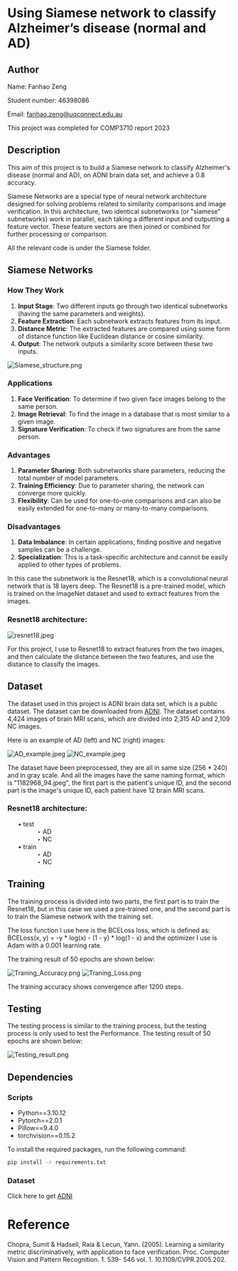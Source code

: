 # Using Siamese network to classify Alzheimer’s disease (normal and AD) 

## Author
Name: Fanhao Zeng

Student number: 46398086

Email: fanhao.zeng@uqconnect.edu.au

This project was completed for COMP3710 report 2023

## Description


This aim of this project is to build a Siamese network to classify Alzheimer's disease (normal and AD), on ADNI brain 
data set, and achieve a 0.8 accuracy.

Siamese Networks are a special type of neural network architecture designed for solving problems related to similarity 
comparisons and image verification. In this architecture, two identical subnetworks (or "siamese" subnetworks) work in 
parallel, each taking a different input and outputting a feature vector. These feature vectors are then joined or 
combined for further processing or comparison.

All the relevant code is under the Siamese folder.

## Siamese Networks

### How They Work

1. **Input Stage**: Two different inputs go through two identical subnetworks (having the same parameters and weights).
2. **Feature Extraction**: Each subnetwork extracts features from its input.
3. **Distance Metric**: The extracted features are compared using some form of distance function like Euclidean distance or cosine similarity.
4. **Output**: The network outputs a similarity score between these two inputs.

![Siamese_structure.png](../Images/Siamese-Architecture.png)

### Applications

1. **Face Verification**: To determine if two given face images belong to the same person.
2. **Image Retrieval**: To find the image in a database that is most similar to a given image.
3. **Signature Verification**: To check if two signatures are from the same person.

### Advantages

1. **Parameter Sharing**: Both subnetworks share parameters, reducing the total number of model parameters.
2. **Training Efficiency**: Due to parameter sharing, the network can converge more quickly.
3. **Flexibility**: Can be used for one-to-one comparisons and can also be easily extended for one-to-many or many-to-many comparisons.

### Disadvantages

1. **Data Imbalance**: In certain applications, finding positive and negative samples can be a challenge.
2. **Specialization**: This is a task-specific architecture and cannot be easily applied to other types of problems.


In this case the subnetwork is the Resnet18, which is a convolutional neural network that is 18 layers deep. The 
Resnet18 is a pre-trained model, which is trained on the ImageNet dataset and used to extract features from the images. 

### Resnet18 architecture:
![resnet18.jpeg](../Images/ResNet-18-Architecture.png)

For this project, I use to Resnet18 to extract features from the two images, and then calculate the distance between
the two features, and use the distance to classify the images.


## Dataset
The dataset used in this project is ADNI brain data set, which is a public dataset. 
The dataset can be downloaded from [ADNI](http://adni.loni.usc.edu/data-samples/access-data/).
The dataset contains 4,424 images of brain MRI scans, which are divided into  2,315 AD and 2,109 NC images.

Here is an example of AD (left) and NC (right) images:

![AD_example.jpeg](../Images/AD_example.jpeg)
![NC_example.jpeg](../Images/NC_example.jpeg)

The dataset have been preprocessed, they are all in same size (256 * 240) and in gray scale.
And all the images have the same naming format, which is "1182968_94.jpeg", the first part is the patient's unique ID, 
and the second part is the image's unique ID, each patient have 12 brain MRI scans.

### Resnet18 architecture: 
<ul style="list-style-type:none;">
  <li>&#8226; test
    <ul style="list-style-type:none; margin-left:20px;">
      <li>&#8227; AD</li>
      <li>&#8227; NC</li>
    </ul>
  </li>
  <li>&#8226; train
    <ul style="list-style-type:none; margin-left:20px;">
      <li>&#8227; AD</li>
      <li>&#8227; NC</li>
    </ul>
  </li>
</ul>

## Training
The training process is divided into two parts, the first part is to train the Resnet18, but in this case we used a 
pre-trained one, and the second part is to train the Siamese network with the training set.

The loss function I use here is the BCELoss loss, which is defined as: BCELoss(x, y) = -y * log(x) - (1 - y) * log(1 - x)
and the optimizer I use is Adam with a 0.001 learning rate.

The training result of 50 epochs are shown below:

![Traning_Accuracy.png](../Images/Traning_Accuracy.png)
![Traning_Loss.png](../Images/Traning_Loss.png)

The training accuracy shows convergence after 1200 steps.

## Testing
The testing process is similar to the training process, but the testing process is only used to test the Performance.
The testing result of 50 epochs are shown below:

![Testing_result.png](../Images/Test_result.png)

## Dependencies

### Scripts
- Python==3.10.12
- Pytorch==2.0.1
- Pillow==9.4.0
- torchvision==0.15.2

To install the required packages, run the following command:

```bash
pip install -r requirements.txt
```

### Dataset
Click here to get [ADNI](http://adni.loni.usc.edu/data-samples/access-data/)


# Reference
Chopra, Sumit & Hadsell, Raia & Lecun, Yann. (2005). Learning a similarity metric discriminatively, with application to 
face verification. Proc. Computer Vision and Pattern Recognition. 1. 539- 546 vol. 1. 10.1109/CVPR.2005.202. 

